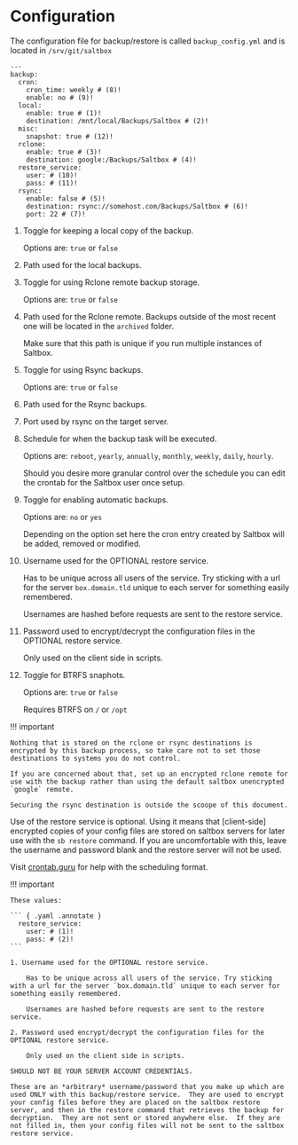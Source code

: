 # Configuration

The configuration file for backup/restore is called `backup_config.yml` and is located in `/srv/git/saltbox`

``` { .yaml .annotate }
---
backup:
  cron:
    cron_time: weekly # (8)!
    enable: no # (9)!
  local:
    enable: true # (1)!
    destination: /mnt/local/Backups/Saltbox # (2)!
  misc:
    snapshot: true # (12)!
  rclone:
    enable: true # (3)!
    destination: google:/Backups/Saltbox # (4)!
  restore_service:
    user: # (10)!
    pass: # (11)!
  rsync:
    enable: false # (5)!
    destination: rsync://somehost.com/Backups/Saltbox # (6)!
    port: 22 # (7)!

```

1. Toggle for keeping a local copy of the backup.

    Options are: `true` or `false`

2. Path used for the local backups.

3. Toggle for using Rclone remote backup storage.

    Options are: `true` or `false`

4. Path used for the Rclone remote. Backups outside of the most recent one will be located in the `archived` folder.

    Make sure that this path is unique if you run multiple instances of Saltbox.

5. Toggle for using Rsync backups.

    Options are: `true` or `false`

6. Path used for the Rsync backups.

7. Port used by rsync on the target server.

8. Schedule for when the backup task will be executed.

    Options are: `reboot`, `yearly`, `annually`, `monthly`, `weekly`, `daily`, `hourly`.

    Should you desire more granular control over the schedule you can edit the crontab for the Saltbox user once setup.

9. Toggle for enabling automatic backups.

    Options are: `no` or `yes`

    Depending on the option set here the cron entry created by Saltbox will be added, removed or modified.

10. Username used for the OPTIONAL restore service.

    Has to be unique across all users of the service. Try sticking with a url for the server `box.domain.tld` unique to each server for something easily remembered.

    Usernames are hashed before requests are sent to the restore service.

11. Password used to encrypt/decrypt the configuration files in the OPTIONAL restore service.

    Only used on the client side in scripts.

12. Toggle for BTRFS snaphots.

    Options are: `true` or `false`

    Requires BTRFS on `/` or `/opt`

!!! important

    Nothing that is stored on the rclone or rsync destinations is encrypted by this backup process, so take care not to set those destinations to systems you do not control.

    If you are concerned about that, set up an encrypted rclone remote for use with the backup rather than using the default saltbox unencrypted `google` remote.

    Securing the rsync destination is outside the scoope of this document.

Use of the restore service is optional.  Using it means that [client-side] encrypted copies of your config files are stored on saltbox servers for later use with the `sb restore` command.  If you are uncomfortable with this, leave the username and password blank and the restore server will not be used.

Visit [crontab.guru](https://crontab.guru/) for help with the scheduling format.

!!! important

    These values:

    ``` { .yaml .annotate }
      restore_service:
        user: # (1)!
        pass: # (2)!
    ```

    1. Username used for the OPTIONAL restore service.

        Has to be unique across all users of the service. Try sticking with a url for the server `box.domain.tld` unique to each server for something easily remembered.

        Usernames are hashed before requests are sent to the restore service.

    2. Password used encrypt/decrypt the configuration files for the OPTIONAL restore service. 

        Only used on the client side in scripts.

    SHOULD NOT BE YOUR SERVER ACCOUNT CREDENTIALS.

    These are an *arbitrary* username/password that you make up which are used ONLY with this backup/restore service.  They are used to encrypt your config files before they are placed on the saltbox restore server, and then in the restore command that retrieves the backup for decryption.  They are not sent or stored anywhere else.  If they are not filled in, then your config files will not be sent to the saltbox restore service.
